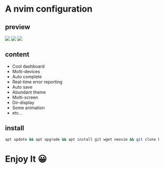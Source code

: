 # A nvim configuration

## preview

![](https://cdn.luogu.com.cn/upload/image_hosting/giu9ab38.png)
![](https://cdn.luogu.com.cn/upload/image_hosting/oms3iuk4.png)
![](https://cdn.luogu.com.cn/upload/image_hosting/8ickwibe.png)

## content

- Cool dashboard
- Molti-devices
- Auto complete
- Real-time error reporting
- Auto save
- Abundant theme
- Molti-screen
- Dir-display
- Some animation
- etc...

## install 

```bash
apt update && apt upgrade && apt install git wget neovim && git clone https://github.com/hopen-hub/Hopen-neovim.git && cd Hopen-neovim && bash install.sh
```
# Enjoy It 😀
